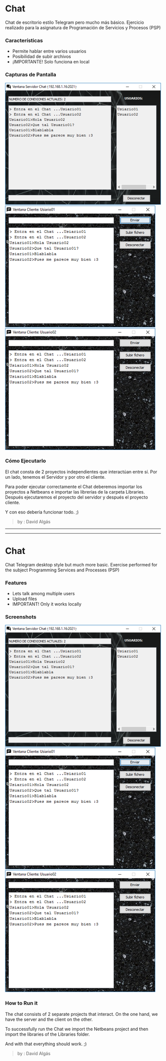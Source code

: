 # Chat

Chat de escritorio estilo Telegram pero mucho más básico.
Ejercicio realizado para la asignatura de Programación de Servicios y Procesos (PSP)


### Características
* Permite hablar entre varios usuarios
* Posibilidad de subir archivos
* ¡IMPORTANTE! Solo funciona en local

### Capturas de Pantalla
![ScreenShot](https://raw.githubusercontent.com/DavidAlgas/Chat_PSP/master/images/server.PNG)
![ScreenShot](https://raw.githubusercontent.com/DavidAlgas/Chat_PSP/master/images/user01.PNG)
![ScreenShot](https://raw.githubusercontent.com/DavidAlgas/Chat_PSP/master/images/user02.PNG)

### Cómo Ejecutarlo
El chat consta de 2 proyectos independientes que interactúan entre sí. Por un lado, tenemos el Servidor y por otro el cliente.

Para poder ejecutar correctamente el Chat deberemos importar los proyectos a Netbeans e importar las librerías de la carpeta Libraries.
Después ejecutaremos el proyecto del servidor y después el proyecto cliente.

Y con eso debería funcionar todo. ;)

> by : David Algás


****************
****************

# Chat

Chat Telegram desktop style but much more basic.
Exercise performed for the subject Programming Services and Processes (PSP)


### Features
* Lets talk among multiple users
* Upload files
* IMPORTANT! Only it works locally

### Screenshots
![ScreenShot](https://raw.githubusercontent.com/DavidAlgas/Chat_PSP/master/images/server.PNG)
![ScreenShot](https://raw.githubusercontent.com/DavidAlgas/Chat_PSP/master/images/user01.PNG)
![ScreenShot](https://raw.githubusercontent.com/DavidAlgas/Chat_PSP/master/images/user02.PNG)

### How to Run it
The chat consists of 2 separate projects that interact. On the one hand, we have the server and the client on the other.

To successfully run the Chat we import the Netbeans project and then import the libraries of the Libraries folder.

And with that everything should work. ;)

> by : David Algás
